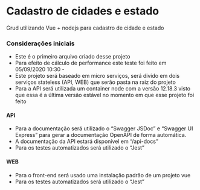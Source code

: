 # Cadastro de cidades e estado
Grud utilizando Vue + nodejs para cadastro de cidade e estado

### Considerações iniciais
- Este é o primeiro arquivo criado desse projeto
- Para efeito de cálculo de performance este teste foi feito em 05/09/2020 10:30 - 
- Este projeto será baseado em micro serviços, será divido em dois serviços stateless (API, WEB) que serão pasta na raiz do projeto
- Para a API será utilizada um container node com a versão 12.18.3 visto que essa é a última versão estável no momento em que esse projeto foi feito

#### API
- Para a documentação será utilizado o “Swagger JSDoc” e “Swagger UI Express” para gerar a documentação OpenAPI de forma automática.
- A documentação da API estará disponível em “/api-docs”
- Para os testes automatizados será utilizado o “Jest”

#### WEB
- Para o front-end será usado uma instalação padrão de um projeto vue
- Para os testes automatizados será utilizado o “Jest”

